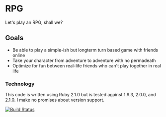 # RPG

Let's play an RPG, shall we?

## Goals

* Be able to play a simple-ish but longterm turn based game with friends online
* Take your character from adventure to adventure with no permadeath
* Optimize for fun between real-life friends who can't play together in real life

### Technology

This code is written using Ruby 2.1.0 but is tested against 1.9.3, 2.0.0, and 2.1.0.
I make no promises about version support.

[![Build Status](https://travis-ci.org/kdaigle/rpg.png)](https://travis-ci.org/kdaigle/rpg)
